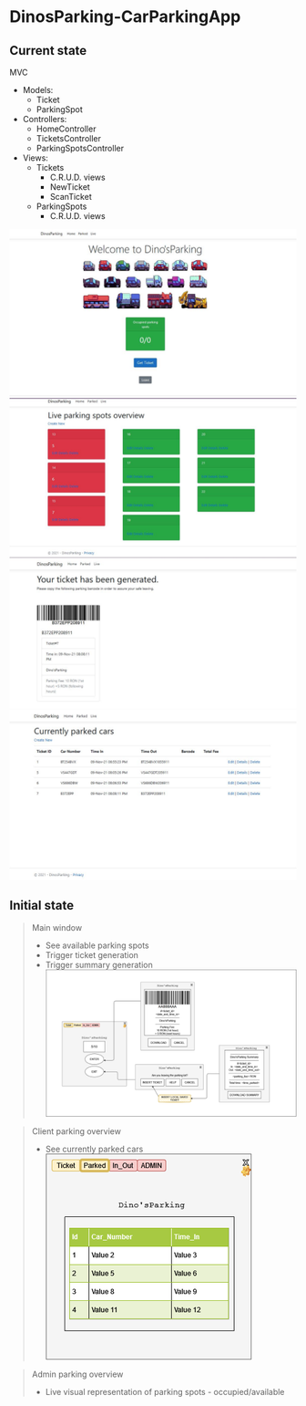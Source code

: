 # DinosParking-CarParkingApp
## Current state
MVC
* Models:
  * Ticket
  * ParkingSpot
* Controllers:
  * HomeController
  * TicketsController
  * ParkingSpotsController
* Views:
  * Tickets
    * C.R.U.D. views
    * NewTicket
    * ScanTicket
  * ParkingSpots
    * C.R.U.D. views

![wip](assets/wip/1.JPG)
![wip](assets/wip/0.1.JPG)
![wip](assets/wip/2.JPG)
![wip](assets/wip/3.JPG)

## Initial state
> Main window
> * See available parking spots
> * Trigger ticket generation
> * Trigger summary generation
![initial_sketch_1](assets/initial_sketch.drawio.png)

> Client parking overview
> * See currently parked cars
![initial_sketch_2](assets/initial_sketch2.drawio.png)

> Admin parking overview
> * Live visual representation of parking spots - occupied/available
